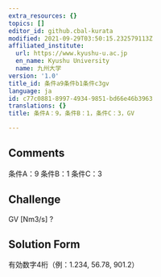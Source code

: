 ```yaml
---
extra_resources: {}
topics: []
editor_id: github.cbal-kurata
modified: 2021-09-29T03:50:15.232579113Z
affiliated_institute:
  url: https://www.kyushu-u.ac.jp
  en_name: Kyushu University
  name: 九州大学
version: '1.0'
title_id: 条件a9条件b1条件c3gv
language: ja
id: c77c0881-8997-4934-9851-bd66e46b3963
translations: {}
title: 条件A：9，条件B：1，条件C：3，GV

---
```


## Comments
条件A：9
条件B：1
条件C：3

## Challenge
GV [Nm3/s] ?

## Solution Form
有効数字4桁（例：1.234,  56.78,  901.2）




